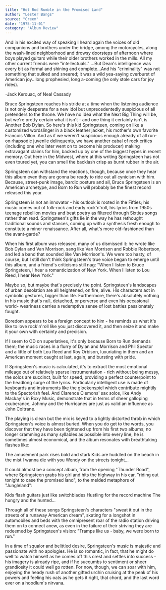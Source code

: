 ```yaml
---
title: "Hot Rod Rumble in the Promised Land"
author: "Lester Bangs"
source: "Creem"
date: "1975-11-01"
category: "Album Review"
---
```


And in his excited way of speaking I heard again the voices of old companions and brothers under the bridge, among the motorcycles, along the wash-lined neighborhood and drowsy doorsteps of afternoon where boys played guitars while their older brothers worked in the mills. All my other current friends were "intellectuals." ...But Dean's intelligence was every bit as formal and shining and complete...And his "criminality" was not something that sulked and sneered; it was a wild yea-saying overburst of American joy...long prophesied, long a-coming (he only stole cars for joy rides).

-Jack Kerouac, of Neal Cassady

Bruce Springsteen reaches his stride at a time when the listening audience is not only desperate for a new idol but unprecedentedly suspicious of all pretenders to the throne. We have no idea what the Next Big Thing will be, but we're pretty certain what it isn't - and one thing it certainly isn't is Another Bob Dylan. So here's this kid Springsteen, coming on like a customized wordslinger in a black leather jacket, his mother's own favorite Francois Villon. And as if we weren't suspicious enough already of all run-on rhapsodic juvenile delinquents, we have another cabal of rock critics (including one who later went on to become his producer) making extravagant claims for him, backed up by one of the biggest hypes in recent memory. Out here in the Midwest, where at this writing Springsteen has not even toured yet, you can smell the backlash crisp as burnt rubber in the air.

Springsteen can withstand the reactions, though, because once they hear this album even they are gonna be ready to ride out all cynicism with him. Because, street-punk image, bardic posture and all, Bruce Springsteen is an American archetype, and Born to Run will probably be the finest record released this year.

Springsteen is not an innovator - his outlook is rooted in the Fifties; his music comes out of folk-rock and early rock'n'roll, his lyrics from 1950s teenage rebellion movies and beat poetry as filtered through Sixties songs rather than read. Springsteen's gifts lie in the way he has rethought traditional sounds and stances, coming up with a synthesis fresh enough to constitute a minor renaissance. After all, what's more old-fashioned than the avant-garde?

When his first album was released, many of us dismissed it: he wrote like Bob Dylan and Van Morrison, sang like Van Morrison and Robbie Robertson, and led a band that sounded like Van Morrison's. We were too hasty, of course, but I still don't think Springsteen's true voice began to emerge until this album, and a friend's criticisms still nag: "When I listen to Bruce Springsteen, I hear a romanticization of New York. When I listen to Lou Reed, I hear New York."

Maybe so, but maybe that's precisely the point. Springsteen's landscapes of urban desolation are all heightened, on fire, alive. His characters act in symbolic gestures, bigger than life. Furthermore, there's absolutely nothing in his music that's null, detached, or perverse and even his occasional world- weariness carries a redemptive sense of lost battles passionately fought.

Boredom appears to be a foreign concept to him - he reminds us what it's like to love rock'n'roll like you just discovered it, and then seize it and make it your own with certainty and precision.

If I seem to OD on superlatives, it's only because Born to Run demands them; the music races in a flurry of Dylan and Morrison and Phil Spector and a little of both Lou Reed and Roy Orbison, luxuriating in them and an American moment caught at last, again, and bursting with pride.

If Springsteen's music is calculated, it's to extract the most emotional mileage out of relatively sparse instrumentation - rich without being messy, the solos are succinct, built for speed, providing a perfect counterpoint to the headlong surge of the lyrics. Particularly intelligent use is made of keyboards and instruments like the glockenspiel which contribute mightily to the Spectorish feel. And Clarence Clemons' sax solos, like Andy Mackay's in Roxy Music, demonstrate that in terms of sheer galloping exuberance, Johnny and the Hurricanes are just as valid an influence as John Coltrane.

The playing is clean but the mix is keyed to a lightly distorted throb in which Springsteen's voice is almost buried. When you do get to the words, you discover that they have been tightened up from his first two albums; no longer cramming as many syllables as possible into every line, he is sometimes almost economical, and the album resonates with breathtaking flashes like:

The amusement park rises bold and stark Kids are huddled on the beach in the mist I wanna die with you Wendy on the streets tonight...

It could almost be a concept album, from the opening "Thunder Road", where Springsteen grabs his girl and hits the highway in his car, "riding out tonight to case the promised land", to the melded metaphors of "Jungleland":

Kids flash guitars just like switchblades Hustling for the record machine The hungry and the hunted...

Through all of these songs Springsteen's characters "sweat it out in the streets of a runaway American dream", skating for a longshot in automobiles and beds with the omnipresent roar of the radio station driving them on to connect anew, as even in the failure of their striving they are redeemed by Springsteen's vision: "Tramps like us - baby, we were born to run."

In a time of squalor and belittled desire, Springsteen's music is majestic and passionate with no apologies. He is so romantic, in fact, that he might do well to watch himself as he comes off this crest and settles into success - his imagery is already ripe, and if he succumbs to sentiment or sheer grandiosity it could well go rotten. For now, though, we can soar with him, enjoying the heady rush of another gifted urchin cruising at the peak of his powers and feeling his oats as he gets it right, that chord, and the last word ever on a hoodlum's nirvana.
